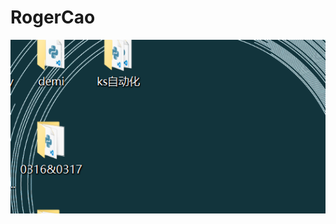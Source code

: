# RogerCao




![](https://github.com/92RogerCao/RogerCao/blob/master/%E5%BE%AE%E4%BF%A1%E6%88%AA%E5%9B%BE_20200319170825.png)

